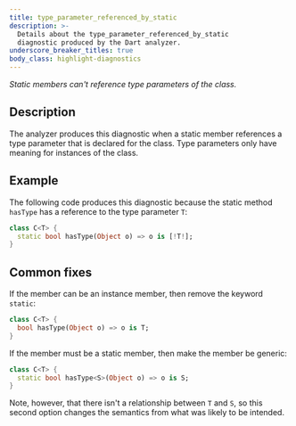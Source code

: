 ```yaml
---
title: type_parameter_referenced_by_static
description: >-
  Details about the type_parameter_referenced_by_static
  diagnostic produced by the Dart analyzer.
underscore_breaker_titles: true
body_class: highlight-diagnostics
---
```


_Static members can't reference type parameters of the class._

## Description

The analyzer produces this diagnostic when a static member references a
type parameter that is declared for the class. Type parameters only have
meaning for instances of the class.

## Example

The following code produces this diagnostic because the static method
`hasType` has a reference to the type parameter `T`:

```dart
class C<T> {
  static bool hasType(Object o) => o is [!T!];
}
```

## Common fixes

If the member can be an instance member, then remove the keyword `static`:

```dart
class C<T> {
  bool hasType(Object o) => o is T;
}
```

If the member must be a static member, then make the member be generic:

```dart
class C<T> {
  static bool hasType<S>(Object o) => o is S;
}
```

Note, however, that there isn't a relationship between `T` and `S`, so this
second option changes the semantics from what was likely to be intended.
